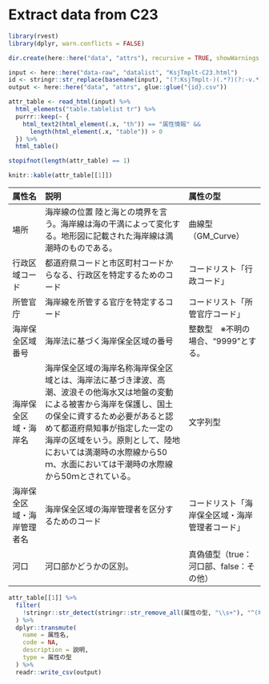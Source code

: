 Extract data from C23
================

``` r
library(rvest)
library(dplyr, warn.conflicts = FALSE)

dir.create(here::here("data", "attrs"), recursive = TRUE, showWarnings = FALSE)

input <- here::here("data-raw", "datalist", "KsjTmplt-C23.html")
id <- stringr::str_replace(basename(input), "(?:KsjTmplt-)(.*?)(?:-v.*)?(?:\\.html)", "\\1")
output <- here::here("data", "attrs", glue::glue("{id}.csv"))

attr_table <- read_html(input) %>% 
  html_elements("table.tablelist tr") %>%
  purrr::keep(~ {
    html_text2(html_element(.x, "th")) == "属性情報" &&
      length(html_element(.x, "table")) > 0
  }) %>% 
  html_table()

stopifnot(length(attr_table) == 1)

knitr::kable(attr_table[[1]])
```

| 属性名                     | 説明                                                                                                                                                                                                                                                                                                                 | 属性の型                                       |
|:---------------------------|:---------------------------------------------------------------------------------------------------------------------------------------------------------------------------------------------------------------------------------------------------------------------------------------------------------------------|:-----------------------------------------------|
| 場所                       | 海岸線の位置 陸と海との境界を言う。海岸線は海の干満によって変化する。地形図に記載された海岸線は満潮時のものである。                                                                                                                                                                                                  | 曲線型（GM\_Curve）                            |
| 行政区域コード             | 都道府県コードと市区町村コードからなる、行政区を特定するためのコード                                                                                                                                                                                                                                                 | コードリスト「行政コード」                     |
| 所管官庁                   | 海岸線を所管する官庁を特定するコード                                                                                                                                                                                                                                                                                 | コードリスト「所管官庁コード」                 |
| 海岸保全区域番号           | 海岸法に基づく海岸保全区域の番号                                                                                                                                                                                                                                                                                     | 整数型　※不明の場合、“9999”とする。            |
| 海岸保全区域・海岸名       | 海岸保全区域の海岸名称海岸保全区域とは、海岸法に基づき津波、高潮、波浪その他海水又は地盤の変動による被害から海岸を保護し、国土の保全に資するため必要があると認めて都道府県知事が指定した一定の海岸の区域をいう。原則として、陸地においては満潮時の水際線から50ｍ、水面においては干潮時の水際線から50ｍとされている。 | 文字列型                                       |
| 海岸保全区域・海岸管理者名 | 海岸保全区域の海岸管理者を区分するためのコード                                                                                                                                                                                                                                                                       | コードリスト「海岸保全区域・海岸管理者コード」 |
| 河口                       | 河口部かどうかの区別。                                                                                                                                                                                                                                                                                               | 真偽値型（true：河口部、false：その他）        |

``` r
attr_table[[1]] %>% 
  filter(
    !stringr::str_detect(stringr::str_remove_all(属性の型, "\\s+"), "^(地物|曲?面型|曲?線型|点型|GM_Surface|GM_Curve|GM_Point)")
  ) %>%
  dplyr::transmute(
    name = 属性名,
    code = NA,
    description = 説明,
    type = 属性の型
  ) %>% 
  readr::write_csv(output)
```
